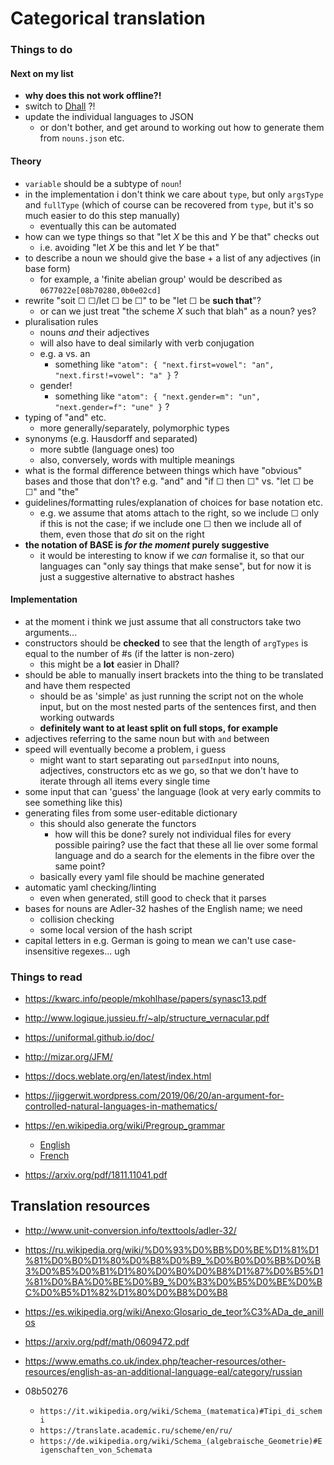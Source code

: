 # Categorical translation

### Things to do

#### Next on my list

- **why does this not work offline?!**
- switch to [Dhall](https://github.com/dhall-lang/dhall-lang) ?!
- update the individual languages to JSON
    + or don't bother, and get around to working out how to generate them from `nouns.json` etc.

#### Theory

- `variable` should be a subtype of `noun`!
- in the implementation i don't think we care about `type`, but only `argsType` and `fullType` (which of course can be recovered from `type`, but it's so much easier to do this step manually)
    + eventually this can be automated
- how can we type things so that "let $X$ be this and $Y$ be that" checks out
    + i.e. avoiding "let $X$ be this and let $Y$ be that"
- to describe a noun we should give the base + a list of any adjectives (in base form)
    + for example, a 'finite abelian group' would be described as `0677022e[08b70280,0b0e02cd]`
- rewrite "soit ☐ ☐/let ☐ be ☐" to be "let ☐ be **such that**"?
    + or can we just treat "the scheme $X$ such that blah" as a noun? yes?
- pluralisation rules
    + nouns _and_ their adjectives
    + will also have to deal similarly with verb conjugation
    + e.g. a vs. an
        * something like `"atom": { "next.first=vowel": "an", "next.first!=vowel": "a" }` ?
    + gender!
        * something like `"atom": { "next.gender=m": "un", "next.gender=f": "une" }` ?
- typing of "and" etc.
    + more generally/separately, polymorphic types
- synonyms (e.g. Hausdorff and separated)
    + more subtle (language ones) too
    + also, conversely, words with multiple meanings
- what is the formal difference between things which have "obvious" bases and those that don't? e.g. "and" and "if ☐ then ☐" vs. "let ☐ be ☐" and "the"
- guidelines/formatting rules/explanation of choices for base notation etc.
    + e.g. we assume that atoms attach to the right, so we include ☐ only if this is not the case; if we include one ☐ then we include all of them, even those that _do_ sit on the right
- **the notation of BASE is _for the moment_ purely suggestive**
    + it would be interesting to know if we _can_ formalise it, so that our languages can "only say things that make sense", but for now it is just a suggestive alternative to abstract hashes

#### Implementation

- at the moment i think we just assume that all constructors take two arguments...
- constructors should be **checked** to see that the length of `argTypes` is equal to the number of #s (if the latter is non-zero)
    + this might be a **lot** easier in Dhall?
- should be able to manually insert brackets into the thing to be translated and have them respected
    + should be as 'simple' as just running the script not on the whole input, but on the most nested parts of the sentences first, and then working outwards
    + **definitely want to at least split on full stops, for example**
- adjectives referring to the same noun but with `and` between
- speed will eventually become a problem, i guess
    + might want to start separating out `parsedInput` into nouns, adjectives, constructors etc as we go, so that we don't have to iterate through all items every single time
- some input that can 'guess' the language (look at very early commits to see something like this)
- generating files from some user-editable dictionary
    + this should also generate the functors
        * how will this be done? surely not individual files for every possible pairing? use the fact that these all lie over some formal language and do a search for the elements in the fibre over the same point?
    + basically every yaml file should be machine generated
- automatic yaml checking/linting
    + even when generated, still good to check that it parses
- bases for nouns are Adler-32 hashes of the English name; we need
    + collision checking
    + some local version of the hash script
- capital letters in e.g. German is going to mean we can't use case-insensitive regexes... ugh

### Things to read

- https://kwarc.info/people/mkohlhase/papers/synasc13.pdf
- http://www.logique.jussieu.fr/~alp/structure_vernacular.pdf
- https://uniformal.github.io/doc/

- http://mizar.org/JFM/

- https://docs.weblate.org/en/latest/index.html

- https://jiggerwit.wordpress.com/2019/06/20/an-argument-for-controlled-natural-languages-in-mathematics/

- https://en.wikipedia.org/wiki/Pregroup_grammar
    + [English](http://www.math.mcgill.ca/barr/lambek/pdffiles/Pregrammars.pdf)
    + [French](https://hal-lirmm.ccsd.cnrs.fr/file/index/docid/306504/filename/PrellerPrince-LinearParsing.pdf)

- https://arxiv.org/pdf/1811.11041.pdf

## Translation resources

- http://www.unit-conversion.info/texttools/adler-32/
- https://ru.wikipedia.org/wiki/%D0%93%D0%BB%D0%BE%D1%81%D1%81%D0%B0%D1%80%D0%B8%D0%B9_%D0%B0%D0%BB%D0%B3%D0%B5%D0%B1%D1%80%D0%B0%D0%B8%D1%87%D0%B5%D1%81%D0%BA%D0%BE%D0%B9_%D0%B3%D0%B5%D0%BE%D0%BC%D0%B5%D1%82%D1%80%D0%B8%D0%B8
- https://es.wikipedia.org/wiki/Anexo:Glosario_de_teor%C3%ADa_de_anillos
- https://arxiv.org/pdf/math/0609472.pdf
- https://www.emaths.co.uk/index.php/teacher-resources/other-resources/english-as-an-additional-language-eal/category/russian

- 08b50276
    + `https://it.wikipedia.org/wiki/Schema_(matematica)#Tipi_di_schemi`
    + `https://translate.academic.ru/scheme/en/ru/`
    + `https://de.wikipedia.org/wiki/Schema_(algebraische_Geometrie)#Eigenschaften_von_Schemata`

